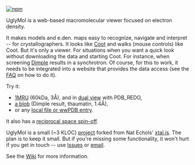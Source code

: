 [![npm](https://img.shields.io/npm/v/uglymol.svg?maxAge=2592000)](https://www.npmjs.com/package/uglymol)

UglyMol is a web-based macromolecular viewer focused on electron density.

It makes models and e.den. maps easy to recognize, navigate and interpret --
for crystallographers.
It looks like [Coot](http://www2.mrc-lmb.cam.ac.uk/personal/pemsley/coot/)
and walks (mouse controls) like Coot.
But it's only a viewer. For situations when you want
a quick look without downloading the data and starting Coot.
For instance, when screening
[Dimple](http://ccp4.github.io/dimple/) results in a synchrotron.
Of course, for this to work, it needs to be integrated into a website
that provides the data access
(see the [FAQ](https://github.com/uglymol/uglymol/wiki) on how to do it).

Try it:

- [1MRU](https://uglymol.github.io/1mru.html) (60kDa, 3Å),
  and in [dual view](https://uglymol.github.io/dual.html) with PDB_REDO,
- [a blob](https://uglymol.github.io/dimple_thaum.html#xyz=14,18,12&eye=80,71,-41&zoom=70)
  (Dimple result, thaumatin, 1.4Å),
- or any [local file or wwPDB entry](https://uglymol.github.io/view/).


It also has a [reciprocal space spin-off](https://uglymol.github.io/reciprocal.html?rlp=data/rlp.csv).

UglyMol is a small (~3 KLOC) [project](https://github.com/uglymol/uglymol)
forked from Nat Echols' [xtal.js](https://github.com/natechols/xtal.js/).
The plan is to keep it small. But if you're missing some functionality,
it won't hurt if you get in touch --
use [Issues](https://github.com/uglymol/uglymol/issues)
or [email](mailto:wojdyr@gmail.com).

See the [Wiki](https://github.com/uglymol/uglymol/wiki)
for more information.
